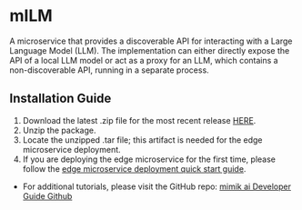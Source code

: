 # mILM
A microservice that provides a discoverable API for interacting with a Large Language Model (LLM). The implementation can either directly expose the API of a local LLM model or act as a proxy for an LLM, which contains a non-discoverable API, running in a separate process.

## Installation Guide

1. Download the latest .zip file for the most recent release [HERE](https://github.com/edgeMicroservice/mILM/releases).
2. Unzip the package.
3. Locate the unzipped .tar file; this artifact is needed for the edge microservice deployment.
4. If you are deploying the edge microservice for the first time, please follow the [edge microservice deployment quick start guide](https://devdocs.mimik.com/tutorials/01-submenu).

- For additional tutorials, please visit the GitHub repo: [mimik ai Developer Guide Github](https://github.com/mimik-mimOE-ai/mimOE-ai-developer-guide)

